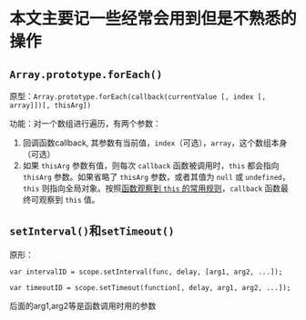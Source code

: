 # 本文主要记一些经常会用到但是不熟悉的操作

## `Array.prototype.forEach()`

原型：`Array.prototype.forEach(callback(currentValue [, index [, array]])[, thisArg])`

功能：对一个数组进行遍历，有两个参数：

1. 回调函数callback, 其参数有当前值，`index`（可选），`array`，这个数组本身（可选）
2. 如果 `thisArg` 参数有值，则每次 `callback` 函数被调用时，`this` 都会指向 `thisArg` 参数。如果省略了 `thisArg` 参数，或者其值为 `null` 或 `undefined`，`this` 则指向全局对象。按照[函数观察到 `this` 的常用规则](https://developer.mozilla.org/zh-CN/docs/Web/JavaScript/Reference/Operators/this)，`callback` 函数最终可观察到 `this` 值。

## `setInterval()`和`setTimeout()`

原形：

`var intervalID = scope.setInterval(func, delay, [arg1, arg2, ...]);`

`var timeoutID = scope.setTimeout(function[, delay, arg1, arg2, ...]);`

后面的arg1,arg2等是函数调用时用的参数
